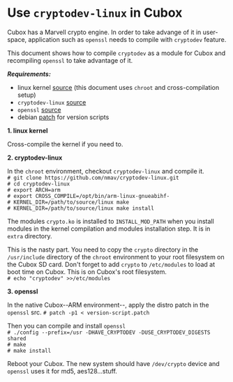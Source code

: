 # Use `cryptodev-linux` in Cubox

Cubox has a Marvell crypto engine.  In order to take advange of it in
user-space, application such as `openssl` needs to compile with `cryptodev`
feature.

This document shows how to compile `cryptodev` as a module for Cubox and
recompiling `openssl` to take advantage of it.

***Requirements:***
* linux kernel [source][0] (this document uses `chroot` and cross-compilation setup)
* `cryptodev-linux` [source][1]
* `openssl` [source][2]
* debian [patch][3] for version scripts

**1. linux kernel**

Cross-compile the kernel if you need to.

**2. cryptodev-linux**

In the `chroot` environment, checkout `cryptodev-linux` and compile it.  
`# git clone https://github.com/nmav/cryptodev-linux.git`  
`# cd cryptodev-linux`  
`# export ARCH=arm`  
`# export CROSS_COMPILE=/opt/bin/arm-linux-gnueabihf-`  
`# KERNEL_DIR=/path/to/source/linux make`  
`# KERNEL_DIR=/path/to/source/linux make install`  

The modules `crypto.ko` is installed to `INSTALL_MOD_PATH` when you install
modules in the kernel compilation and modules installation step. It is in
`extra` directory.

This is the nasty part. You need to copy the `crypto` directory in the `/usr/include`
directory of the `chroot` environment to your root filesystem on the Cubox SD card.
Don't forget to add `crypto` to `/etc/modules` to load at boot time on Cubox. This
is on Cubox's root filesystem.  
`# echo "cryptodev" >>/etc/modules`

**3. openssl**

In the native Cubox--ARM environment--, apply the distro patch in the `openssl` src.
`# patch -p1 < version-script.patch`

Then you can compile and install `openssl`  
`# ./config --prefix=/usr -DHAVE_CRYPTODEV -DUSE_CRYPTODEV_DIGESTS shared`  
`# make`  
`# make install`

Reboot your Cubox.  The new system should have `/dev/crypto` device and `openssl`
uses it for md5, aes128...stuff.

[0]: https://git.kernel.org/pub/scm/linux/kernel/git/stable/linux-stable.git
[1]: https://github.com/nmav/cryptodev-linux.git
[2]: http://www.openssl.org/source/
[3]: http://anonscm.debian.org/viewvc/pkg-openssl/openssl/tags/1.0.1e-4/debian/
